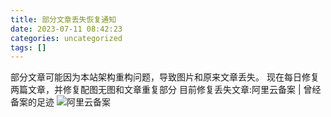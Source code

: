 ```yaml
---
title: 部分文章丢失恢复通知
date: 2023-07-11 08:42:23
categories: uncategorized
tags: []
---
```

部分文章可能因为本站架构重构问题，导致图片和原来文章丢失。
现在每日修复两篇文章，并修复配图无图和文章重复部分
目前修复丢失文章:阿里云备案 | 曾经备案的足迹
![阿里云备案][1]


  [1]: https://images.nuoyis.net/blog/typecho/uploads/2023/07/3090608727.png